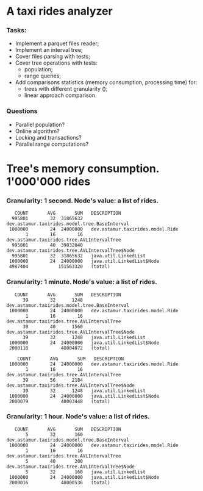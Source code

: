 # A taxi rides analyzer

### Tasks:
- Implement a parquet files reader;
- Implement an interval tree;
- Cover files parsing with tests;
- Cover tree operations with tests:
  - population;
  - range queries;
- Add comparisons statistics (memory consumption, processing time) for:
  - trees with different granularity ();
  - linear approach comparison.

### Questions
- Parallel population?
- Online algorithm?
- Locking and transactions?
- Parallel range computations?

# Tree's memory consumption. 1'000'000 rides
### Granularity: 1 second. Node's value: a list of rides.  
```
   COUNT       AVG       SUM   DESCRIPTION
  995801        32  31865632   dev.astamur.taxirides.model.tree.BaseInterval
 1000000        24  24000000   dev.astamur.taxirides.model.Ride
       1        16        16   dev.astamur.taxirides.tree.AVLIntervalTree
  995801        40  39832040   dev.astamur.taxirides.tree.AVLIntervalTree$Node
  995801        32  31865632   java.util.LinkedList
 1000000        24  24000000   java.util.LinkedList$Node
 4987404           151563320   (total)
```

### Granularity: 1 minute. Node's value: a list of rides.
```
   COUNT       AVG       SUM   DESCRIPTION
      39        32      1248   dev.astamur.taxirides.model.tree.BaseInterval
 1000000        24  24000000   dev.astamur.taxirides.model.Ride
       1        16        16   dev.astamur.taxirides.tree.AVLIntervalTree
      39        40      1560   dev.astamur.taxirides.tree.AVLIntervalTree$Node
      39        32      1248   java.util.LinkedList
 1000000        24  24000000   java.util.LinkedList$Node
 2000118            48004072   (total)
 
    COUNT       AVG       SUM   DESCRIPTION
 1000000        24  24000000   dev.astamur.taxirides.model.Ride
       1        16        16   dev.astamur.taxirides.tree.AVLIntervalTree
      39        56      2184   dev.astamur.taxirides.tree.AVLIntervalTree$Node
      39        32      1248   java.util.LinkedList
 1000000        24  24000000   java.util.LinkedList$Node
 2000079            48003448   (total)
```

### Granularity: 1 hour. Node's value: a list of rides.
```
   COUNT       AVG       SUM   DESCRIPTION
       5        32       160   dev.astamur.taxirides.model.tree.BaseInterval
 1000000        24  24000000   dev.astamur.taxirides.model.Ride
       1        16        16   dev.astamur.taxirides.tree.AVLIntervalTree
       5        40       200   dev.astamur.taxirides.tree.AVLIntervalTree$Node
       5        32       160   java.util.LinkedList
 1000000        24  24000000   java.util.LinkedList$Node
 2000016            48000536   (total)
```